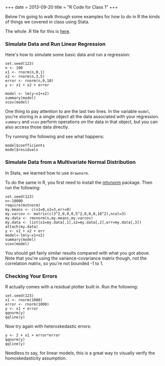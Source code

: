 +++
date = 2013-09-20
title = "R Code for Class 1"
+++

Below I'm going to walk through some examples for how to do in R the kinds of things we covered in class using Stata. 

The whole .R file for this is [here](http://chrismeserole.com/code/MultivariateNormalDistributions.R).

### Simulate Data and Run Linear Regression

Here's how to simulate some basic data and run a regression: 

	set.seed(123)
	n <- 100
	x1 <- rnorm(n,0,1)
	x2 <- rnorm(n,3,5)
	error <- rnorm(n,0,10)
	y <- x1 + x2 + error

	model <- lm(y~x1+x2)
	summary(model)
	vcov(model)

One thing to pay attention to are the last two lines. In the variable `model`, you're storing in a single object all the data associated with your regression. `summary` and `vcov` perform operations on the data in that object, but you can also access those data directly. 

Try running the following and see what happens:

	model$coefficients
	model$residuals

### Simulate Data from a Multivariate Normal Distribution

In Stata, we learned how to use `drawnorm`. 

To do the same in R, you first need to install the [mtvnorm](http://cran.r-project.org/web/packages/mvtnorm/index.html) package. Then run the following:

	set.seed(123)
	n<-10000
	require(mvtnorm)
	my.means <- c(x1=0,x2=3,err=0)
	my.varcov <- matrix(c(3^2,0,0,0,5^2,0,0,0,10^2),ncol=3)
	my.data <- rmvnorm(n,my.means,my.varcov)
	my.data <- list(x1=my.data[,1],x2=my.data[,2],err=my.data[,3])
	attach(my.data)
	y <- x1 + x2 + err
	model<-lm(y~x1+x2)
	summary(model)
	vcov(model)

You should get fairly similar results compared with what you got above. Note that you're using the variance-covariance matrix though, not the correlation matrix, so you're not bounded -1 to 1.

### Checking Your Errors

R actually comes with a residual plotter built in. Run the following: 

	set.seed(123)
	x1 <- rnorm(1000)
	error <- rnorm(1000)
	y <- x1 + error
	qqnorm(y)
	qqline(y)

Now try again with heteroskedastic errors:

	y <- 2 + x1 + error*error
	qqnorm(y)
	qqline(y)

Needless to say, for linear models, this is a great way to visually verify the homoskedasticity assumption.
